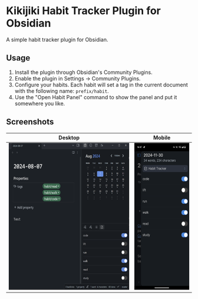 # Kikijiki Habit Tracker Plugin for Obsidian

A simple habit tracker plugin for Obsidian.

## Usage

1. Install the plugin through Obsidian's Community Plugins.
2. Enable the plugin in Settings → Community Plugins.
3. Configure your habits. Each habit will set a tag in the current document with the following name: `prefix/habit`.
4. Use the "Open Habit Panel" command to show the panel and put it somewhere you like.

## Screenshots

| Desktop | Mobile |
|---------|---------|
| <img src="screenshot-desktop.png" alt="Screenshot Desktop" height="400"/> | <img src="screenshot-mobile.png" alt="Screenshot Mobile" height="400"/> |
